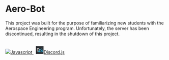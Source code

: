 <div>
  <h1>
    Aero-Bot
  </h1>
  <p> This project was built for the purpose of familiarizing new students with the Aerospace Engineering program.
    Unfortunately, the server has been discontinued, resulting in the shutdown of this project.
  </p> 
</div>&nbsp
<div>
  <a href = "https://developer.mozilla.org/en-US/docs/Web/JavaScript">
    <img src="https://logos-world.net/wp-content/uploads/2023/02/JavaScript-Logo-500x281.png" width="48">Javascript
  </a>&nbsp
  <a href ="https://discord.js.org">
    <img src="https://raw.githubusercontent.com/github/explore/888aa7196bdda1de09e848148fc5929ccfe49ab6/topics/discord-js/discord-js.png" width="24">Discord.js
  </a>
</div>
